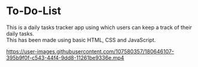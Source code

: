 # To-Do-List

This is a daily tasks tracker app using which users can keep a track of their daily tasks.  
This has been made using basic HTML, CSS and JavaScript.


https://user-images.githubusercontent.com/107580357/180646107-395b9f0f-c543-44f4-9dd8-11261be9336e.mp4

